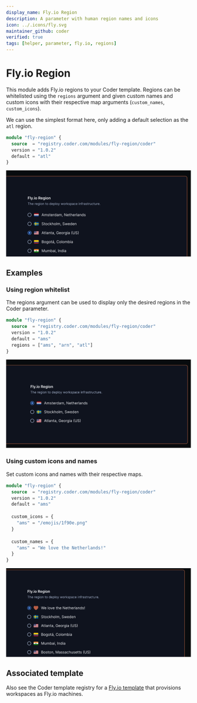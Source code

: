 ```yaml
---
display_name: Fly.io Region
description: A parameter with human region names and icons
icon: ../.icons/fly.svg
maintainer_github: coder
verified: true
tags: [helper, parameter, fly.io, regions]
---
```


# Fly.io Region

This module adds Fly.io regions to your Coder template. Regions can be whitelisted using the `regions` argument and given custom names and custom icons with their respective map arguments (`custom_names`, `custom_icons`).

We can use the simplest format here, only adding a default selection as the `atl` region.

```tf
module "fly-region" {
  source  = "registry.coder.com/modules/fly-region/coder"
  version = "1.0.2"
  default = "atl"
}
```

![Fly.io Default](../.images/flyio-basic.png)

## Examples

### Using region whitelist

The regions argument can be used to display only the desired regions in the Coder parameter.

```tf
module "fly-region" {
  source  = "registry.coder.com/modules/fly-region/coder"
  version = "1.0.2"
  default = "ams"
  regions = ["ams", "arn", "atl"]
}
```

![Fly.io Filtered Regions](../.images/flyio-filtered.png)

### Using custom icons and names

Set custom icons and names with their respective maps.

```tf
module "fly-region" {
  source  = "registry.coder.com/modules/fly-region/coder"
  version = "1.0.2"
  default = "ams"

  custom_icons = {
    "ams" = "/emojis/1f90e.png"
  }

  custom_names = {
    "ams" = "We love the Netherlands!"
  }
}
```

![Fly.io custom icon and name](../.images/flyio-custom.png)

## Associated template

Also see the Coder template registry for a [Fly.io template](https://registry.coder.com/templates/fly-docker-image) that provisions workspaces as Fly.io machines.
